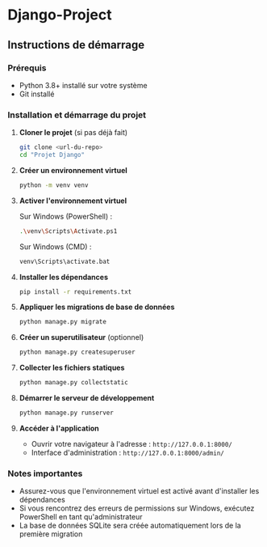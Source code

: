 # Django-Project

## Instructions de démarrage

### Prérequis
- Python 3.8+ installé sur votre système
- Git installé

### Installation et démarrage du projet

1. **Cloner le projet** (si pas déjà fait)
   ```bash
   git clone <url-du-repo>
   cd "Projet Django"
   ```

2. **Créer un environnement virtuel**
   ```bash
   python -m venv venv
   ```

3. **Activer l'environnement virtuel**
   
   Sur Windows (PowerShell) :
   ```bash
   .\venv\Scripts\Activate.ps1
   ```
   
   Sur Windows (CMD) :
   ```bash
   venv\Scripts\activate.bat
   ```

4. **Installer les dépendances**
   ```bash
   pip install -r requirements.txt
   ```

5. **Appliquer les migrations de base de données**
   ```bash
   python manage.py migrate
   ```

6. **Créer un superutilisateur** (optionnel)
   ```bash
   python manage.py createsuperuser
   ```

7. **Collecter les fichiers statiques**
   ```bash
   python manage.py collectstatic
   ```

8. **Démarrer le serveur de développement**
   ```bash
   python manage.py runserver
   ```

9. **Accéder à l'application**
   - Ouvrir votre navigateur à l'adresse : `http://127.0.0.1:8000/`
   - Interface d'administration : `http://127.0.0.1:8000/admin/`

### Notes importantes
- Assurez-vous que l'environnement virtuel est activé avant d'installer les dépendances
- Si vous rencontrez des erreurs de permissions sur Windows, exécutez PowerShell en tant qu'administrateur
- La base de données SQLite sera créée automatiquement lors de la première migration
